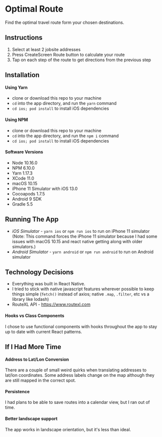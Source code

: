 # Optimal Route
Find the optimal travel route form your chosen destinations.

## Instructions
1. Select at least 2 jobsite addresses
2. Press CreateScreen Route button to calculate your route
3. Tap on each step of the route to get directions from the previous step

## Installation
#### Using Yarn
* clone or download this repo to your machine
* `cd` into the app directory, and run the `yarn` command
* `cd ios; pod install` to install iOS dependencies

#### Using NPM
* clone or download this repo to your machine
* `cd` into the app directory, and run the `npm i` command
* `cd ios; pod install` to install iOS dependencies

#### Software Versions
* Node 10.16.0
* NPM 6.10.0
* Yarn 1.17.3
* XCode 11.0
* macOS 10.15
* iPhone 11 Simulator with iOS 13.0
* Cocoapods 1.7.5
* Android 9 SDK
* Gradle 5.5

## Running The App
* *iOS Simulator* - `yarn ios` or `npm run ios` to run on iPhone 11 simulator
   (Note: This command forces the iPhone 11 simulator because I had some issues with macOS 10.15 and react native getting along with older simulators.)
* *Android Simulator* - `yarn android` or `npm run android` to run on Android simulator

## Technology Decisions
- Everything was built in React Native.
- I tried to stick with native javascript features wherever possible to keep things simple
(`fetch()` instead of axios; native `.map`, `.filter`, etc vs a library like lodash)
- RouteXL API - https://www.routexl.com

#### Hooks vs Class Components
I chose to use functional components with hooks throughout the app to stay up to date with current React patterns.

## If I Had More Time
#### Address to Lat/Lon Conversion
There are a couple of small weird quirks when translating addresses to lat/lon coordinates. Some address labels change on the map although they are still mapped in the correct spot.

#### Persistence
I had plans to be able to save routes into a calendar view, but I ran out of time.

#### Better landscape support
The app works in landscape orientation, but it's less than ideal.
